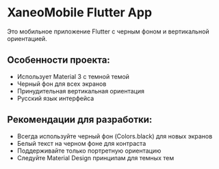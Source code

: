 <!-- Use this file to provide workspace-specific custom instructions to Copilot. For more details, visit https://code.visualstudio.com/docs/copilot/copilot-customization#_use-a-githubcopilotinstructionsmd-file -->

# XaneoMobile Flutter App

Это мобильное приложение Flutter с черным фоном и вертикальной ориентацией.

## Особенности проекта:
- Использует Material 3 с темной темой
- Черный фон для всех экранов
- Принудительная вертикальная ориентация
- Русский язык интерфейса

## Рекомендации для разработки:
- Всегда используйте черный фон (Colors.black) для новых экранов
- Белый текст на черном фоне для контраста
- Поддерживайте только портретную ориентацию
- Следуйте Material Design принципам для темных тем
